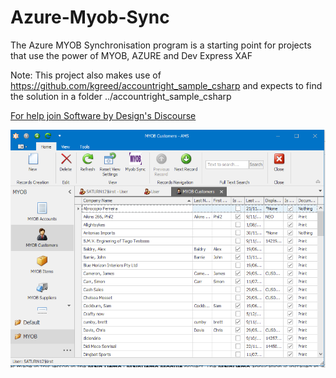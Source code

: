 # Azure-Myob-Sync

The Azure MYOB Synchronisation program is a starting point for projects that use the power of MYOB, AZURE and Dev Express XAF

Note: This project also makes use of https://github.com/kgreed/accountright_sample_csharp  and expects to find the solution in a folder ../accountright_sample_csharp

[For help join Software by Design's Discourse](https://discourse.softwarebydesign.com.au/t/about-the-azure-myob-sync-category/1303)

![customer screen](https://github.com/kgreed/AzureMyobSync/blob/master/AMS.Win/Images/Customers.PNG "Customers screen")
